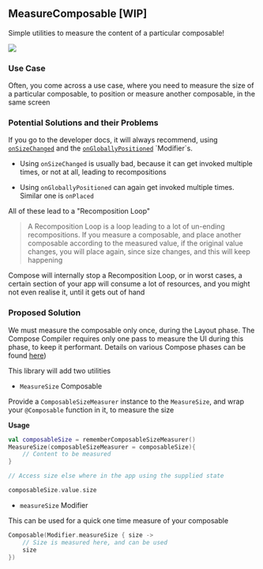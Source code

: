 ## MeasureComposable [WIP]

Simple utilities to measure the content of a particular composable!


![](https://github.com/user-attachments/assets/61371762-f450-46c5-a790-e385d0f0cf57)


### Use Case

Often, you come across a use case, where you need to measure the size of a particular composable,
to position or measure another composable, in the same screen

### Potential Solutions and their Problems

If you go to the developer docs, it will always recommend, using [`onSizeChanged`](https://developer.android.com/reference/kotlin/androidx/compose/ui/Modifier#(androidx.compose.ui.Modifier).onSizeChanged(kotlin.Function1))
and the [`onGloballyPositioned`](https://developer.android.com/reference/kotlin/androidx/compose/ui/Modifier#(androidx.compose.ui.Modifier).onGloballyPositioned(kotlin.Function1)) `Modifier`s.

- Using `onSizeChanged` is usually bad, because it can get invoked multiple times, or not at all, leading to recompositions

- Using `onGloballyPositioned` can again get invoked multiple times. Similar one is `onPlaced`

All of these lead to a "Recomposition Loop"

> A Recomposition Loop is a loop leading to a lot of un-ending recompositions. If you measure a composable, and place another composable according to the measured value, if the original value changes, you will place again, since size changes, and this will keep happening

Compose will internally stop a Recomposition Loop, or in worst cases, a certain section of your app will consume a lot of resources, and you might not even realise it, until it gets out of hand


### Proposed Solution

We must measure the composable only once, during the Layout phase. The Compose Compiler requires only one pass to measure the UI
during this phase, to keep it performant. Details on various Compose phases can be found [here](https://developer.android.com/develop/ui/compose/phases))


This library will add two utilities

- `MeasureSize` Composable

Provide a `ComposableSizeMeasurer` instance to the `MeasureSize`,
and wrap your `@Composable` function in it, to measure the size

**Usage**

```kotlin
val composableSize = rememberComposableSizeMeasurer()
MeasureSize(composableSizeMeasurer = composableSize){
    // Content to be measured
}

// Access size else where in the app using the supplied state

composableSize.value.size
```


- `measureSize` Modifier

This can be used for a quick one time measure of your composable

```kotlin
Composable(Modifier.measureSize { size ->
    // Size is measured here, and can be used
    size
})
```
